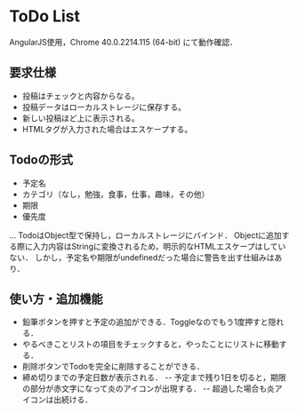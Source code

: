 # ToDo List
AngularJS使用，Chrome 40.0.2214.115 (64-bit) にて動作確認．

## 要求仕様
- 投稿はチェックと内容からなる。
- 投稿データはローカルストレージに保存する。
- 新しい投稿ほど上に表示される。
- HTMLタグが入力された場合はエスケープする。

## Todoの形式
- 予定名
- カテゴリ（なし，勉強，食事，仕事，趣味，その他）
- 期限
- 優先度

... TodoはObject型で保持し，ローカルストレージにバインド．
Objectに追加する際に入力内容はStringに変換されるため，明示的なHTMLエスケープはしていない．
しかし，予定名や期限がundefinedだった場合に警告を出す仕組みはあり．

## 使い方・追加機能
- 鉛筆ボタンを押すと予定の追加ができる．Toggleなのでもう1度押すと隠れる．
- やるべきことリストの項目をチェックすると，やったことにリストに移動する．
- 削除ボタンでTodoを完全に削除することができる．
- 締め切りまでの予定日数が表示される．
-- 予定まで残り1日を切ると，期限の部分が赤文字になって炎のアイコンが出現する．
-- 超過した場合も炎アイコンは出続ける．
  
  
